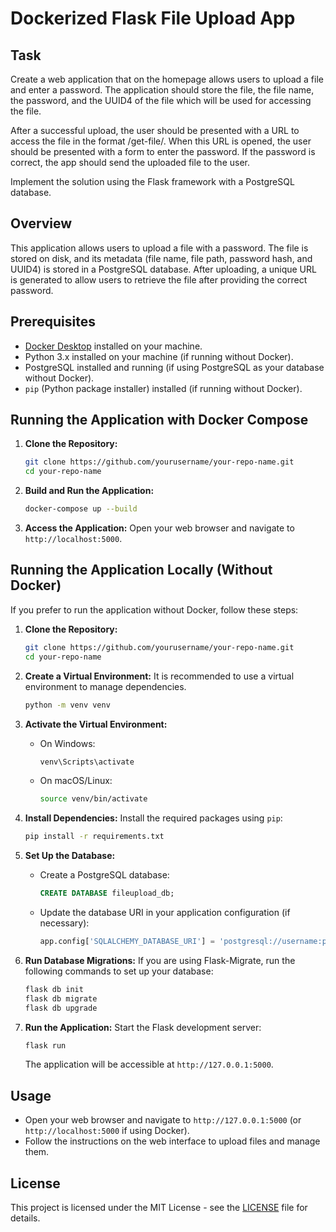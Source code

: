 # Dockerized Flask File Upload App

## Task
Create a web application that on the homepage allows users to upload a file and enter a password. The application should store the file, the file name, the password, and the UUID4 of the file which will be used for accessing the file.

After a successful upload, the user should be presented with a URL to access the file in the format /get-file/<UUID4>. When this URL is opened, the user should be presented with a form to enter the password. If the password is correct, the app should send the uploaded file to the user.

Implement the solution using the Flask framework with a PostgreSQL database.

## Overview
This application allows users to upload a file with a password. The file is stored on disk, and its metadata (file name, file path, password hash, and UUID4) is stored in a PostgreSQL database. After uploading, a unique URL is generated to allow users to retrieve the file after providing the correct password.

## Prerequisites
- [Docker Desktop](https://www.docker.com/products/docker-desktop) installed on your machine.
- Python 3.x installed on your machine (if running without Docker).
- PostgreSQL installed and running (if using PostgreSQL as your database without Docker).
- `pip` (Python package installer) installed (if running without Docker).

## Running the Application with Docker Compose

1. **Clone the Repository:**
   ```bash
   git clone https://github.com/yourusername/your-repo-name.git
   cd your-repo-name
   ```

2. **Build and Run the Application:**
   ```bash
   docker-compose up --build
   ```

3. **Access the Application:**
   Open your web browser and navigate to `http://localhost:5000`.

## Running the Application Locally (Without Docker)

If you prefer to run the application without Docker, follow these steps:

1. **Clone the Repository:**
   ```bash
   git clone https://github.com/yourusername/your-repo-name.git
   cd your-repo-name
   ```

2. **Create a Virtual Environment:**
   It is recommended to use a virtual environment to manage dependencies.
   ```bash
   python -m venv venv
   ```

3. **Activate the Virtual Environment:**
   - On Windows:
     ```bash
     venv\Scripts\activate
     ```
   - On macOS/Linux:
     ```bash
     source venv/bin/activate
     ```

4. **Install Dependencies:**
   Install the required packages using `pip`:
   ```bash
   pip install -r requirements.txt
   ```

5. **Set Up the Database:**
   - Create a PostgreSQL database:
     ```sql
     CREATE DATABASE fileupload_db;
     ```
   - Update the database URI in your application configuration (if necessary):
     ```python
     app.config['SQLALCHEMY_DATABASE_URI'] = 'postgresql://username:password@localhost/fileupload_db'
     ```

6. **Run Database Migrations:**
   If you are using Flask-Migrate, run the following commands to set up your database:
   ```bash
   flask db init
   flask db migrate
   flask db upgrade
   ```

7. **Run the Application:**
   Start the Flask development server:
   ```bash
   flask run
   ```

   The application will be accessible at `http://127.0.0.1:5000`.

## Usage
- Open your web browser and navigate to `http://127.0.0.1:5000` (or `http://localhost:5000` if using Docker).
- Follow the instructions on the web interface to upload files and manage them.


## License
This project is licensed under the MIT License - see the [LICENSE](LICENSE) file for details.


